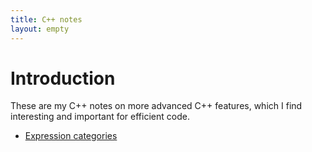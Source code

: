 ```yaml
---
title: C++ notes
layout: empty
---
```


# Introduction

These are my C++ notes on more advanced C++ features, which I find
interesting and important for efficient code.

* [Expression categories](categories)
